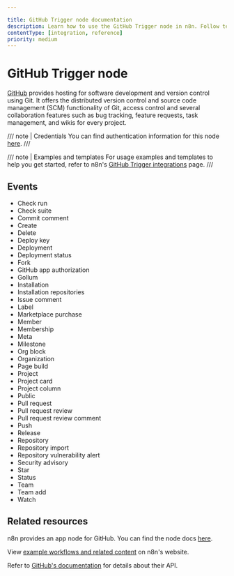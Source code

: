 ```yaml
---

title: GitHub Trigger node documentation
description: Learn how to use the GitHub Trigger node in n8n. Follow technical documentation to integrate GitHub Trigger node into your workflows.
contentType: [integration, reference]
priority: medium
---
```


# GitHub Trigger node

[GitHub](https://github.com/) provides hosting for software development and version control using Git. It offers the distributed version control and source code management (SCM) functionality of Git, access control and several collaboration features such as bug tracking, feature requests, task management, and wikis for every project.

/// note | Credentials
You can find authentication information for this node [here](/integrations/builtin/credentials/github.md).
///

///  note  | Examples and templates
For usage examples and templates to help you get started, refer to n8n's [GitHub Trigger integrations](https://n8n.io/integrations/github-trigger/) page.
///

## Events

* Check run
* Check suite
* Commit comment
* Create
* Delete
* Deploy key
* Deployment
* Deployment status
* Fork
* GitHub app authorization
* Gollum
* Installation
* Installation repositories
* Issue comment
* Label
* Marketplace purchase
* Member
* Membership
* Meta
* Milestone
* Org block
* Organization
* Page build
* Project
* Project card
* Project column
* Public
* Pull request
* Pull request review
* Pull request review comment
* Push
* Release
* Repository
* Repository import
* Repository vulnerability alert
* Security advisory
* Star
* Status
* Team
* Team add
* Watch

## Related resources

n8n provides an app node for GitHub. You can find the node docs [here](/integrations/builtin/app-nodes/n8n-nodes-base.github.md).

View [example workflows and related content](https://n8n.io/integrations/github-trigger/) on n8n's website.

Refer to [GitHub's documentation](https://docs.github.com/en/rest) for details about their API.
